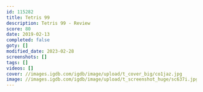 ```yaml
---
id: 115282
title: Tetris 99
description: Tetris 99 - Review
score: 80
date: 2019-02-13
completed: false
goty: []
modified_date: 2023-02-28
screenshots: []
tags: []
videos: []
cover: //images.igdb.com/igdb/image/upload/t_cover_big/co1jaz.jpg
image: //images.igdb.com/igdb/image/upload/t_screenshot_huge/sc637i.jpg
---
```

